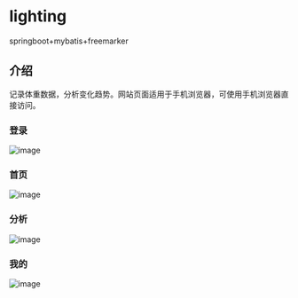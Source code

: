 # lighting
  springboot+mybatis+freemarker
  
## 介绍
   记录体重数据，分析变化趋势。网站页面适用于手机浏览器，可使用手机浏览器直接访问。

### 登录
![image](https://github.com/daiwenlong/lighting/blob/master/images/login.png)
### 首页
![image](https://github.com/daiwenlong/lighting/blob/master/images/index.png)
### 分析
![image](https://github.com/daiwenlong/lighting/blob/master/images/more.png)
### 我的
![image](https://github.com/daiwenlong/lighting/blob/master/images/user.png)
   
